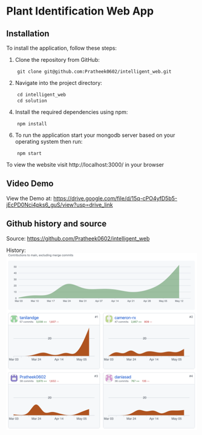 # Plant Identification Web App 
## Installation
To install the application, follow these steps:

1. Clone the repository from GitHub:
```
    git clone git@github.com:Pratheek0602/intelligent_web.git
```
2. Navigate into the project directory:
```
    cd intelligent_web
    cd solution
```

4. Install the required dependencies using npm:
```
    npm install
```
6. To run the application start your mongodb server based on your operating system then run:
```
    npm start
```
To view the website visit http://localhost:3000/ in your browser

## Video Demo

View the Demo at: https://drive.google.com/file/d/15q-cPO4yfD5b5-jEcPD0Nci4pks6_guS/view?usp=drive_link
    

## Github history and source

Source: https://github.com/Pratheek0602/intelligent_web

History:
<img width="910" alt="github-contributions" src="public/images/github-contributions.png">
    
